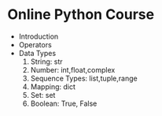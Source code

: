 # Online Python Course

* Introduction
* Operators
* Data Types
    1. String: str
    2. Number: int,float,complex
    3. Sequence Types: list,tuple,range
    4. Mapping: dict
    5. Set: set
    6. Boolean: True, False
    


